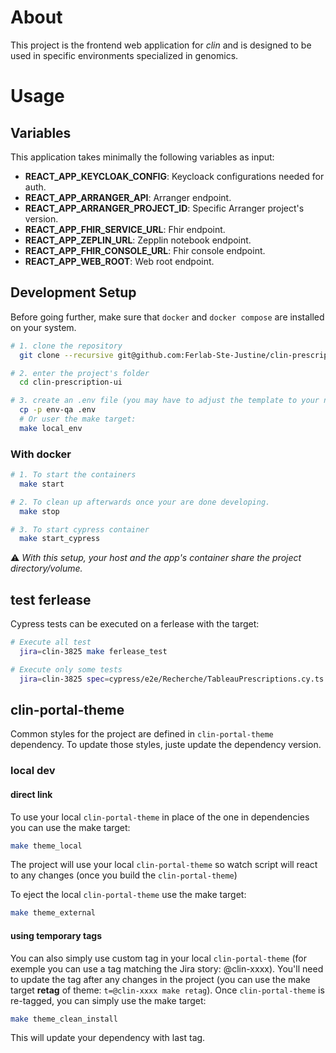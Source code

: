 # About
This project is the frontend web application for _clin_ and is designed to be used in specific environments specialized in genomics.


# Usage

## Variables

This application takes minimally the following variables as input:

- **REACT_APP_KEYCLOAK_CONFIG**: Keycloack configurations needed for auth.
- **REACT_APP_ARRANGER_API**: Arranger endpoint.
- **REACT_APP_ARRANGER_PROJECT_ID**: Specific Arranger project's version.
- **REACT_APP_FHIR_SERVICE_URL**: Fhir endpoint.
- **REACT_APP_ZEPLIN_URL**: Zepplin notebook endpoint.
- **REACT_APP_FHIR_CONSOLE_URL**: Fhir console endpoint.
- **REACT_APP_WEB_ROOT**: Web root endpoint.

## Development Setup

Before going further, make sure that ```docker``` and ```docker compose``` are installed on your system.

```bash
# 1. clone the repository
  git clone --recursive git@github.com:Ferlab-Ste-Justine/clin-prescription-ui.git

# 2. enter the project's folder
  cd clin-prescription-ui

# 3. create an .env file (you may have to adjust the template to your needs)
  cp -p env-qa .env
  # Or user the make target:
  make local_env
```
### With docker
```sh
# 1. To start the containers
  make start

# 2. To clean up afterwards once your are done developing.
  make stop

# 3. To start cypress container
  make start_cypress

```
:warning: _With this setup, your host and the app's container share the project directory/volume._

## test ferlease

Cypress tests can be executed on a ferlease with the target:
```sh
# Execute all test
  jira=clin-3825 make ferlease_test

# Execute only some tests
  jira=clin-3825 spec=cypress/e2e/Recherche/TableauPrescriptions.cy.ts make ferlease_test
```

## clin-portal-theme
Common styles for the project are defined in ```clin-portal-theme``` dependency.
To update those styles, juste update the dependency version.

### local dev
#### direct link
To use your local ```clin-portal-theme``` in place of the one in dependencies you can use the make target:
```bash
make theme_local
```
The project will use your local ```clin-portal-theme``` so watch script will react to any changes (once you build the ```clin-portal-theme```)

To eject the local ```clin-portal-theme``` use the make target:
```bash
make theme_external
```

#### using temporary tags
You can also simply use custom tag in your local ```clin-portal-theme``` (for exemple you can use a tag matching the Jira story: @clin-xxxx).
You'll need to update the tag after any changes in the project (you can use the make target **retag** of theme: ```t=@clin-xxxx make retag```).
Once ```clin-portal-theme``` is re-tagged, you can simply use the make target:
 ```bash
make theme_clean_install
```
This will update your dependency with last tag.
